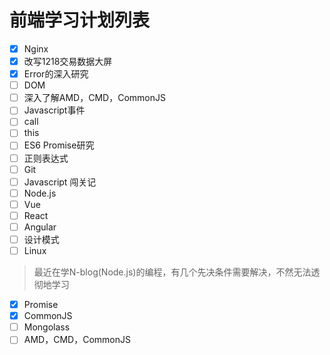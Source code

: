# 前端学习计划列表

- [x] Nginx
- [x] 改写1218交易数据大屏
- [x] Error的深入研究
- [ ] DOM
- [ ] 深入了解AMD，CMD，CommonJS
- [ ] Javascript事件
- [ ] call
- [ ] this
- [ ] ES6 Promise研究
- [ ] 正则表达式
- [ ] Git
- [ ] Javascript 闯关记
- [ ] Node.js
- [ ] Vue
- [ ] React
- [ ] Angular
- [ ] 设计模式
- [ ] Linux

> 最近在学N-blog(Node.js)的编程，有几个先决条件需要解决，不然无法透彻地学习

- [x] Promise
- [x] CommonJS
- [ ] Mongolass
- [ ] AMD，CMD，CommonJS
